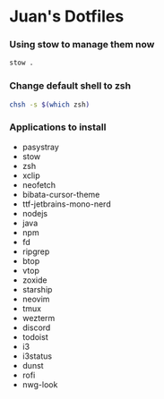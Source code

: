 # Juan's Dotfiles

### Using stow to manage them now
```bash
stow .
```

### Change default shell to zsh
```bash
chsh -s $(which zsh)
```

### Applications to install
- pasystray
- stow
- zsh
- xclip
- neofetch
- bibata-cursor-theme
- ttf-jetbrains-mono-nerd
- nodejs
- java
- npm
- fd
- ripgrep
- btop
- vtop
- zoxide
- starship
- neovim
- tmux
- wezterm
- discord
- todoist
- i3
- i3status
- dunst
- rofi
- nwg-look
